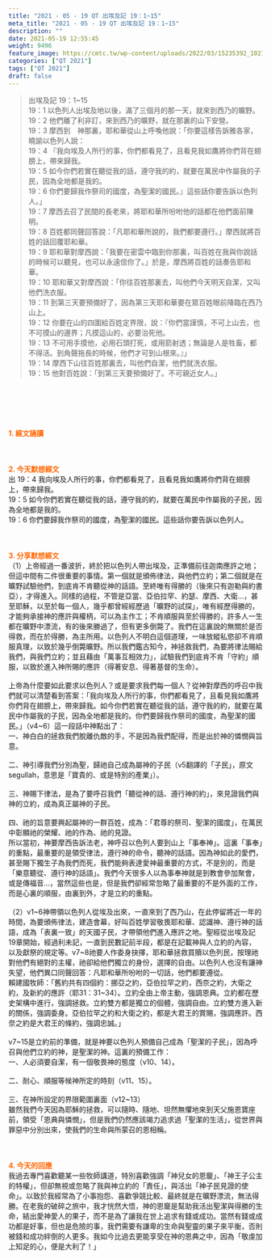 ```yaml
---
title: "2021 - 05 - 19 QT 出埃及記 19：1~15"
meta_title: "2021 - 05 - 19 QT 出埃及記 19：1~15"
description: ""
date: 2021-05-19 12:55:45
weight: 9496
feature_image: https://cmtc.tw/wp-content/uploads/2022/03/15235392_10211799862337740_180693556567566654_o-1.webp
categories: ["QT 2021"]
tags: ["QT 2021"]
draft: false
---
```


<blockquote>出埃及記 19：1~15<br />
19：1 以色列人出埃及地以後，滿了三個月的那一天，就來到西乃的曠野。<br />
19：2 他們離了利非訂，來到西乃的曠野，就在那裏的山下安營。<br />
19：3 摩西到　神那裏，耶和華從山上呼喚他說：「你要這樣告訴雅各家，曉諭以色列人說：<br />
19：4 『我向埃及人所行的事，你們都看見了，且看見我如鷹將你們背在翅膀上，帶來歸我。<br />
19：5 如今你們若實在聽從我的話，遵守我的約，就要在萬民中作屬我的子民，因為全地都是我的。<br />
19：6 你們要歸我作祭司的國度，為聖潔的國民。』這些話你要告訴以色列人。」<br />
19：7 摩西去召了民間的長老來，將耶和華所吩咐他的話都在他們面前陳明。<br />
19：8 百姓都同聲回答說：「凡耶和華所說的，我們都要遵行。」摩西就將百姓的話回覆耶和華。<br />
19：9 耶和華對摩西說：「我要在密雲中臨到你那裏，叫百姓在我與你說話的時候可以聽見，也可以永遠信你了。」於是，摩西將百姓的話奏告耶和華。<br />
19：10 耶和華又對摩西說：「你往百姓那裏去，叫他們今天明天自潔，又叫他們洗衣服。<br />
19：11 到第三天要預備好了，因為第三天耶和華要在眾百姓眼前降臨在西乃山上。<br />
19：12 你要在山的四圍給百姓定界限，說：『你們當謹慎，不可上山去，也不可摸山的邊界；凡摸這山的，必要治死他。<br />
19：13 不可用手摸他，必用石頭打死，或用箭射透；無論是人是牲畜，都不得活。到角聲拖長的時候，他們才可到山根來。』」<br />
19：14 摩西下山往百姓那裏去，叫他們自潔，他們就洗衣服。<br />
19：15 他對百姓說：「到第三天要預備好了。不可親近女人。」</blockquote><br />
&nbsp;<br />
<br />
&nbsp;<br />
<br />
<span style="color: #ff6600;"><strong>1. </strong><strong>經文誦讀</strong></span><br />
<br />
<span style="color: #ff6600;"><strong> </strong></span><br />
<br />
<span style="color: #ff6600;"><strong>2. 今天默想</strong><strong>經文<br />
</strong></span>出 19：4 我向埃及人所行的事，你們都看見了，且看見我如鷹將你們背在翅膀上，帶來歸我。<br />
19：5 如今你們若實在聽從我的話，遵守我的約，就要在萬民中作屬我的子民，因為全地都是我的。<br />
19：6 你們要歸我作祭司的國度，為聖潔的國民。這些話你要告訴以色列人。<br />
<br />
&nbsp;<br />
<br />
<span style="color: #ff6600;"><strong>3. 分享默想經文<br />
</strong></span>（1）上帝經過一番波折，終於把以色列人帶出埃及，正準備前往迦南應許之地；但這中間有二件很重要的事情。第一個就是頒佈律法，與他們立約；第二個就是在曠野試驗他們，到底肯不肯聽從神的話語。至終唯有得勝的（後來只有迦勒與約書亞），才得進入。同樣的過程，不管是亞當、亞伯拉罕、約瑟、摩西、大衛…，甚至耶穌，以至於每一個人，幾乎都曾經經歷過「曠野的試探」，唯有經歷得勝的，才能夠承接神的應許與權柄，可以為主作工；不肯順服與至於得勝的，許多人一生都在曠野中漂流，有的後來勝過了，但有更多倒斃了。我們在這裏說的無關於是否得救，而在於得勝，為主所用。以色列人不明白這個道理，一味放縱私慾卻不肯順服真理，以致於幾乎倒斃曠野。所以我們鑑古知今，神拯救我們，為要將律法賜給我們，與我們立約；並且藉由「萬事互相效力」，試驗我們到底肯不肯「守約」順服，以致於進入神所賜的應許（得著安息、得著基督的生命）。<br />
<br />
上帝為什麼要如此要求以色列人？或是要求我們每一個人？從神對摩西的呼召中我們就可以清楚看到答案：「我向埃及人所行的事，你們都看見了，且看見我如鷹將你們背在翅膀上，帶來歸我。如今你們若實在聽從我的話，遵守我的約，就要在萬民中作屬我的子民，因為全地都是我的。你們要歸我作祭司的國度，為聖潔的國民。」（v4~6）這一段話中神點出了：<br />
一、神白白的拯救我們脫離仇敵的手，不是因為我們配得，而是出於神的憐憫與旨意。<br />
<br />
二、神引導我們分別為聖，歸祂自己成為屬神的子民（v5翻譯的「子民」，原文segullah，意思是「寶貴的、或是特別的產業」）。<br />
<br />
三、神賜下律法，是為了要呼召我們「聽從神的話、遵行神的約」，來見證我們與神的立約，成為真正屬神的子民。<br />
<br />
四、祂的旨意要興起屬神的一群百姓，成為：「君尊的祭司、聖潔的國度」，在萬民中彰顯祂的榮耀、祂的作為、祂的見證。<br />
所以當初，神要摩西告訴法老，神呼召以色列人要到山上「事奉神」。這裏「事奉」的重點，最重要的是領受律法，遵行神的命令，聽神的話語。因為神如此的愛們，甚至賜下獨生子為我們而死，我們能夠表達愛神最重要的方式，不是別的，而是「樂意聽從、遵行神的話語」。我們今天很多人以為事奉神就是到教會參加聚會，或是傳福音…，當然這些也是，但是我們卻經常忽略了最重要的不是外面的工作，而是心裏的順服，由裏到外，才是立約的重點。<br />
<br />
（2）v1~6神帶領以色列人從埃及出來，一直來到了西乃山，在此停留將近一年的時間，為要頒佈律法，建造會幕，好叫百姓學習敬畏耶和華、認識神、遵行神的話語，成為「表裏一致」的天國子民，才帶領他們進入應許之地。聖經從出埃及記 19章開始，經過利未記，一直到民數記前半段，都是在記載神與人立約的內容，以及獻祭的規定等。v7~8祂要人作委身抉擇，耶和華拯救買贖以色列民，按理祂對他們有絕對的主權，祂卻給他們獨立的身份，選擇的自由。以色列人也沒有讓神失望，他們異口同聲回答：凡耶和華所吩咐的一切話，他們都要遵從。<br />
賴建國牧師：「舊約共有四個約：挪亞之約，亞伯拉罕之約，西奈之約，大衛之約，及新約的應許（耶31：31~34）。立約全由上帝主動，強調恩典。立約都在歷史架構中進行，強調拯救。立約雙方都是獨立的個體，強調自由。立約雙方進入新的關係，強調委身。亞伯拉罕之約和大衛之約，都是大君王的賞賜，強調應許。西奈之約是大君王的條約，強調忠誠。」<br />
<br />
v7~15是立約前的準備，就是神要以色列人預備自己成為「聖潔的子民」，因為呼召與他們立約的神，是聖潔的神。這裏的預備工作：<br />
一、人必須要自潔，有一個敬畏神的態度（v10、14）。<br />
<br />
二、耐心、順服等候神所定的時刻（v11、15）。<br />
<br />
三、在神所設定的界限範圍裏面（v12~13）<br />
雖然我們今天因為耶穌的拯救，可以隨時、隨地、坦然無懼地來到天父施恩寶座前，領受「恩典與憐憫」，但是我們仍然應該竭力追求過「聖潔的生活」，從世界與罪惡中分別出來，使我們的生命與所蒙召的恩相稱。<br />
<br />
&nbsp;<br />
<br />
<span style="color: #ff6600;"><strong>4. 今天的回應<br />
</strong></span>我過去專門喜歡聽某一些牧師講道，特別喜歡強調「神兒女的恩竉」、「神王子公主的特權」，但卻無視或忽略了我與神立約的「責任」，與活出「神子民見證的使命」。以致於我經常為了小事抱怨、喜歡爭競比較、最終就是在曠野漂流，無法得勝。在老我的破碎之旅中，我才恍然大悟，神的恩竉是幫助我活出聖潔與得勝的生命，結出愛神愛人的果子，而不是為了讓我在世上追求有錢或成功。當然有錢或成功都是好事，但也是危險的事，我們需要有謙卑的生命與聖靈的果子來平衡，否則被錢和成功絆倒的人更多。我如今比過去更能享受在神的恩典之中，因為「敬虔加上知足的心，便是大利了！」<br />
<br />
&nbsp;
        